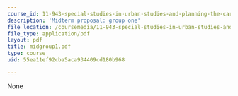 ```yaml
---
course_id: 11-943-special-studies-in-urban-studies-and-planning-the-cardener-river-corridor-workshop-fall-2001
description: 'Midterm proposal: group one'
file_location: /coursemedia/11-943-special-studies-in-urban-studies-and-planning-the-cardener-river-corridor-workshop-fall-2001/55ea11ef92cba5aca934409cd180b968_midgroup1.pdf
file_type: application/pdf
layout: pdf
title: midgroup1.pdf
type: course
uid: 55ea11ef92cba5aca934409cd180b968

---
```

None